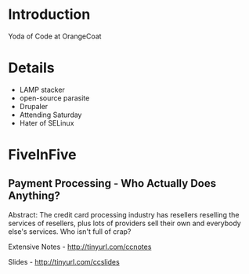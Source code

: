 # Introduction #

Yoda of Code at OrangeCoat


# Details #

  * LAMP stacker
  * open-source parasite
  * Drupaler
  * Attending Saturday
  * Hater of SELinux

# FiveInFive #
## Payment Processing - Who Actually Does Anything? ##
Abstract: The credit card processing industry has resellers reselling the services of resellers, plus lots of providers sell their own and everybody else's services. Who isn't full of crap?

Extensive Notes - http://tinyurl.com/ccnotes

Slides - http://tinyurl.com/ccslides